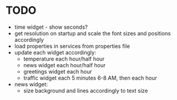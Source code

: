 # TODO
* time widget - show seconds?
* get resolution on startup and scale the font sizes and positions accordingly
* load properties in services from properties file
* update each widget accordingly:
    * temperature each hour/half hour
    * news widget each hour/half hour
    * greetings widget each hour
    * traffic widget each 5 minutes 6-8 AM, then each hour
* news widget:
    * size background and lines accordingly to text size